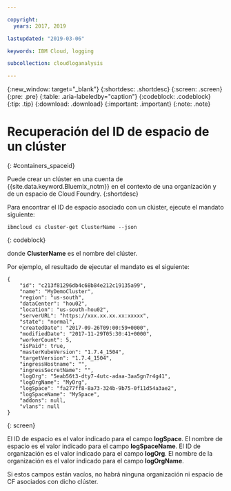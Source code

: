 ```yaml
---

copyright:
  years: 2017, 2019

lastupdated: "2019-03-06"

keywords: IBM Cloud, logging

subcollection: cloudloganalysis

---
```


{:new_window: target="_blank"}
{:shortdesc: .shortdesc}
{:screen: .screen}
{:pre: .pre}
{:table: .aria-labeledby="caption"}
{:codeblock: .codeblock}
{:tip: .tip}
{:download: .download}
{:important: .important}
{:note: .note}


# Recuperación del ID de espacio de un clúster
{: #containers_spaceid}

Puede crear un clúster en una cuenta de {{site.data.keyword.Bluemix_notm}} en el contexto de una organización y de un espacio de Cloud Foundry. 
{:shortdesc}

Para encontrar el ID de espacio asociado con un clúster, ejecute el mandato siguiente:

```
ibmcloud cs cluster-get ClusterName --json
```
{: codeblock}

donde **ClusterName** es el nombre del clúster.


Por ejemplo, el resultado de ejecutar el mandato es el siguiente:

```
{
    "id": "c213f81296db4c68b84e212c19135a99",
    "name": "MyDemoCluster",
    "region": "us-south",
    "dataCenter": "hou02",
    "location": "us-south-hou02",
    "serverURL": "https://xxx.xx.xx.xx:xxxxx",
    "state": "normal",
    "createdDate": "2017-09-26T09:00:59+0000",
    "modifiedDate": "2017-11-29T05:30:41+0000",
    "workerCount": 5,
    "isPaid": true,
    "masterKubeVersion": "1.7.4_1504",
    "targetVersion": "1.7.4_1504",
    "ingressHostname": "",
    "ingressSecretName": "",
    "logOrg": "5eab56t3-dty7-4utc-adaa-3aa5gn7r4g41",
    "logOrgName": "MyOrg",
    "logSpace": "fa277ff8-8a73-324b-9b75-0f11d54a3ae2",
    "logSpaceName": "MySpace",
    "addons": null,
    "vlans": null
}
```
{: screen}

El ID de espacio es el valor indicado para el campo **logSpace**.
El nombre de espacio es el valor indicado para el campo **logSpaceName**.
El ID de organización es el valor indicado para el campo **logOrg**.
El nombre de la organización es el valor indicado para el campo **logOrgName**.

Si estos campos están vacíos, no habrá ninguna organización ni espacio de CF asociados con dicho clúster.



